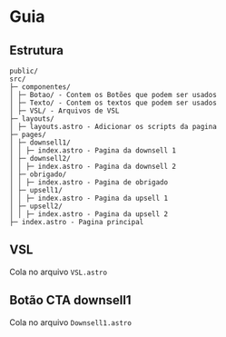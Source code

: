 # Guia

## Estrutura

    public/
    src/
    ├─ componentes/
    │ ├─ Botao/ - Contem os Botões que podem ser usados
    │ ├─ Texto/ - Contem os textos que podem ser usados
    │ ├─ VSL/ - Arquivos de VSL
    ├─ layouts/
    │ ├─ layouts.astro - Adicionar os scripts da pagina
    ├─ pages/
    │ ├─ downsell1/
    │ │ ├─ index.astro - Pagina da downsell 1
    │ ├─ downsell2/
    │ │ ├─ index.astro - Pagina da downsell 2
    │ ├─ obrigado/
    │ │ ├─ index.astro - Pagina de obrigado
    │ ├─ upsell1/
    │ │ ├─ index.astro - Pagina da upsell 1
    │ ├─ upsell2/
    │ │ ├─ index.astro - Pagina da upsell 2
    ├─ index.astro - Pagina principal

## VSL

Cola no arquivo `VSL.astro`

## Botão CTA downsell1

Cola no arquivo `Downsell1.astro`
